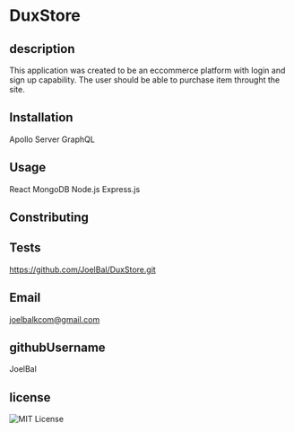 # DuxStore


## description
This application was created to be an eccommerce platform with login and sign up capability.  The user should be able to purchase item throught the site.

## Installation
Apollo Server GraphQL

## Usage
React 
MongoDB
Node.js Express.js

## Constributing

## Tests
https://github.com/JoelBal/DuxStore.git

## Email
joelbalkcom@gmail.com
## githubUsername
JoelBal
## license




![MIT License](https://img.shields.io/badge/MIT%20License-%22MIT%20License%22-blue)